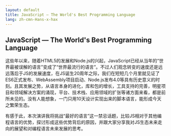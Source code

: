 ```yaml
---
layout: default
title: JavaScript — The World's Best Programming Language
lang: zh-cmn-Hans-x-hax
---
```


## JavaScript — The World's Best Programming Language

这些年以来，随着HTML5的发展和Node.js的兴起，JavaScript已经从当年的“世界最被误解的语言”变成了“世界最流行的语言”。不过人们观念转变的速度还是远远落后于JS的发展速度，在JS诞生20周年之际，我们在短短几个月里就见证了ES6正式发布、WebAssembly项目启动、Node.js发布4.0等具有历史意义的时刻。且其发展之势，从语言本身的进化，库和包的增长，工具支持的完善，明星项目和领域解决方案的涌现，平台、技术栈、应用领域的扩张等诸方面来看，都是前所未见的。没有人能想象，一门只用10天设计实现出来的脚本语言，能形成今天之繁荣生态。

有感于此，本次演讲我将挑战“最好的语言”这一禁忌话题，比较JS相对于其他编程语言的优势，探讨形成这些优势背后的原因，并跟大家分享我对JS生态未来走向的展望和对编程语言未来发展的思考。
